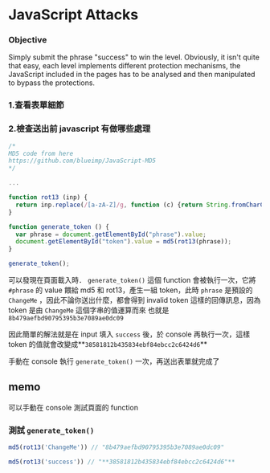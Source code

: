 # JavaScript Attacks

### Objective

Simply submit the phrase "success" to win the level. Obviously, it isn't quite that easy, each level implements different protection mechanisms, the JavaScript included in the pages has to be analysed and then manipulated to bypass the protections.

### 1.查看表單細節
### 2.檢查送出前 javascript 有做哪些處理
```jsx
/*
MD5 code from here
https://github.com/blueimp/JavaScript-MD5
*/

...

function rot13 (inp) {
  return inp.replace(/[a-zA-Z]/g, function (c) {return String.fromCharCode((c <= "Z" ? 90 : 122) >= (c = c.charCodeAt(0) + 13) ? c : c - 26);});
}

function generate_token () {
  var phrase = document.getElementById("phrase").value;
  document.getElementById("token").value = md5(rot13(phrase));
}

generate_token();
```

可以發現在頁面載入時． `generate_token()` 這個 function 會被執行一次，它將 `#phrase` 的 value 餵給 md5 和 rot13，產生一組 token，此時 `phrase` 是預設的 `ChangeMe` ，因此不論你送出什麼，都會得到 invalid token 這樣的回傳訊息，因為 token 是由 `ChangeMe` 這個字串的值運算而來 也就是`8b479aefbd90795395b3e7089ae0dc09`

因此簡單的解法就是在 input 填入 `success` 後，於 console 再執行一次，這樣 token 的值就會改變成**`38581812b435834ebf84ebcc2c6424d6`**

手動在 console 執行 `generate_token()` 一次，再送出表單就完成了

## memo

可以手動在 console 測試頁面的 function

### 測試 `generate_token()`
```jsx
md5(rot13('ChangeMe')) // "8b479aefbd90795395b3e7089ae0dc09"
```
```jsx
md5(rot13('success')) // "**38581812b435834ebf84ebcc2c6424d6"**
```
